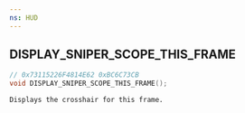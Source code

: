 ```yaml
---
ns: HUD
---
```

## DISPLAY_SNIPER_SCOPE_THIS_FRAME

```c
// 0x73115226F4814E62 0xBC6C73CB
void DISPLAY_SNIPER_SCOPE_THIS_FRAME();
```

```
Displays the crosshair for this frame.  
```

